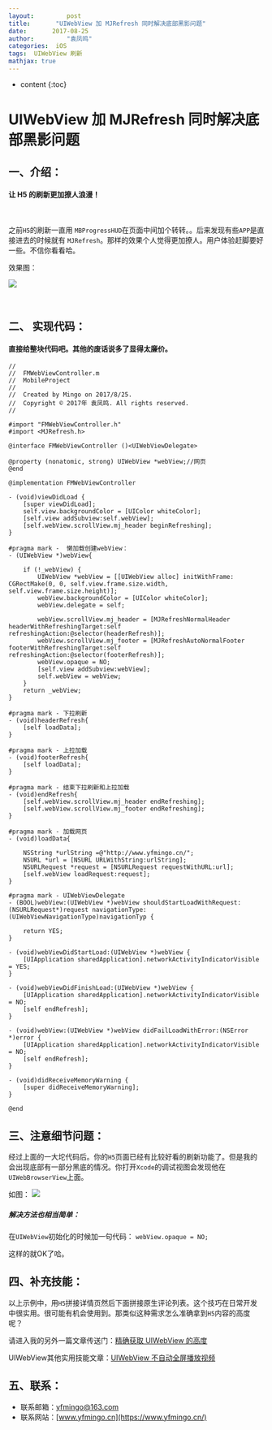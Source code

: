```yaml
---
layout:     	post
title:       "UIWebView 加 MJRefresh 同时解决底部黑影问题"
date:     	2017-08-25
author:     	"袁凤鸣"
categories:  iOS
tags:  UIWebView 刷新
mathjax: true
---
```


* content
{:toc} 

# UIWebView 加 MJRefresh 同时解决底部黑影问题

## 一、介绍：
#### 让 H5 的刷新更加撩人浪漫！

<!--原文在我博客： [https://www.yfmingo.cn/2017/07/23/PagingButton/](https://www.yfmingo.cn/2017/07/23/PagingButton/)-->
<br>

之前`H5`的刷新一直用 `MBProgressHUD`在页面中间加个转转。。后来发现有些`APP`是直接进去的时候就有 `MJRefresh`。那样的效果个人觉得更加撩人。用户体验赶脚要好一些。不信你看看哈。

效果图：<br>

![](https://ws1.sinaimg.cn/large/cb81ffe8gy1fiw21qymttg207m0ecb2a.gif)

<br>






## 二、 实现代码：
#### 直接给整块代码吧。其他的废话说多了显得太廉价。


    //
    //  FMWebViewController.m
    //  MobileProject
    //
    //  Created by Mingo on 2017/8/25.
    //  Copyright © 2017年 袁凤鸣. All rights reserved.
    //
    
    #import "FMWebViewController.h"
    #import <MJRefresh.h>
    
    @interface FMWebViewController ()<UIWebViewDelegate>
    
    @property (nonatomic, strong) UIWebView *webView;//网页
    @end
    
    @implementation FMWebViewController
    
    - (void)viewDidLoad {
        [super viewDidLoad];
        self.view.backgroundColor = [UIColor whiteColor];
        [self.view addSubview:self.webView];
        [self.webView.scrollView.mj_header beginRefreshing];
    }
    
    #pragma mark -  懒加载创建webView：
    - (UIWebView *)webView{
        
        if (!_webView) {
            UIWebView *webView = [[UIWebView alloc] initWithFrame: CGRectMake(0, 0, self.view.frame.size.width, self.view.frame.size.height)];
            webView.backgroundColor = [UIColor whiteColor];
            webView.delegate = self;
            
            webView.scrollView.mj_header = [MJRefreshNormalHeader headerWithRefreshingTarget:self refreshingAction:@selector(headerRefresh)];
            webView.scrollView.mj_footer = [MJRefreshAutoNormalFooter footerWithRefreshingTarget:self refreshingAction:@selector(footerRefresh)];
            webView.opaque = NO;
            [self.view addSubview:webView];
            self.webView = webView;
        }
        return _webView;
    }
    
    #pragma mark - 下拉刷新
    - (void)headerRefresh{
        [self loadData];
    }
    
    #pragma mark - 上拉加载
    - (void)footerRefresh{
        [self loadData];
    }
    
    #pragma mark - 结束下拉刷新和上拉加载
    - (void)endRefresh{
        [self.webView.scrollView.mj_header endRefreshing];
        [self.webView.scrollView.mj_footer endRefreshing];
    }
    
    #pragma mark - 加载网页
    - (void)loadData{
        
        NSString *urlString =@"http://www.yfmingo.cn/";
        NSURL *url = [NSURL URLWithString:urlString];
        NSURLRequest *request = [NSURLRequest requestWithURL:url];
        [self.webView loadRequest:request];
    }
    
    #pragma mark - UIWebViewDelegate
    - (BOOL)webView:(UIWebView *)webView shouldStartLoadWithRequest:(NSURLRequest*)request navigationType:(UIWebViewNavigationType)navigationTyp {
        
        return YES;
    }
    
    - (void)webViewDidStartLoad:(UIWebView *)webView {
        [UIApplication sharedApplication].networkActivityIndicatorVisible = YES;
    }
    
    - (void)webViewDidFinishLoad:(UIWebView *)webView {
        [UIApplication sharedApplication].networkActivityIndicatorVisible = NO;
        [self endRefresh];
    }
    
    - (void)webView:(UIWebView *)webView didFailLoadWithError:(NSError *)error {
        [UIApplication sharedApplication].networkActivityIndicatorVisible = NO;
        [self endRefresh];
    }
    
    - (void)didReceiveMemoryWarning {
        [super didReceiveMemoryWarning];
    }
    
    @end
 
 
 
## 三、注意细节问题：
经过上面的一大坨代码后。你的`H5`页面已经有比较好看的刷新功能了。但是我的会出现底部有一部分黑底的情况。你打开`Xcode`的调试视图会发现他在`UIWebBrowserView`上面。

如图：
![](https://ws1.sinaimg.cn/large/cb81ffe8gy1fiw2csngr5g207m0ecx6r.gif)

##### 解决方法也相当简单：
在`UIWebView`初始化的时候加一句代码：
    `webView.opaque = NO;`
    
这样的就OK了哈。

## 四、补充技能：
以上示例中，用`H5`拼接详情页然后下面拼接原生评论列表。这个技巧在日常开发中很实用。很可能有机会使用到。那类似这种需求怎么准确拿到`H5`内容的高度呢？

请进入我的另外一篇文章传送门：[精确获取 UIWebView 的高度](https://www.yfmingo.cn/2017/03/13/accurate-get-webViewHeader/)

UIWebView其他实用技能文章：[UIWebView 不自动全屏播放视频](https://www.yfmingo.cn/2017/08/24/UIWebVIew-play-video/)
        
## 五、联系：
- 联系邮箱：yfmingo@163.com
- 联系网站：[www.yfmingo.cn](https://www.yfmingo.cn/)





